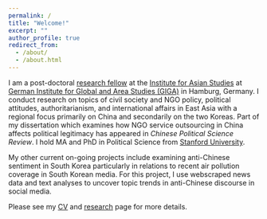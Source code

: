 ```yaml
---
permalink: /
title: "Welcome!"
excerpt: ""
author_profile: true
redirect_from:
  - /about/
  - /about.html
---
```

I am a post-doctoral [research fellow](https://www.giga-hamburg.de/en/the-giga/team/song-esther) at the [Institute for Asian Studies](https://www.giga-hamburg.de/en/institutes/giga-institute-for-asian-studies/) at [German Institute for Global and Area Studies (GIGA)](https://www.giga-hamburg.de/en/) in Hamburg, Germany. I conduct research on topics of civil society and NGO policy, political attitudes, authoritarianism, and international affairs in East Asia with a regional focus primarily on China and secondarily on the two Koreas. Part of my dissertation which examines how NGO service outsourcing in China affects political legitimacy has appeared in *Chinese Political Science Review*. I hold MA and PhD in Political Science from [Stanford University](https://stanford.edu).

My other current on-going projects include examining anti-Chinese sentiment in South Korea particularly in relations to recent air pollution coverage in South Korean media. For this project, I use webscraped news data and text analyses to uncover topic trends in anti-Chinese discourse in social media.

Please see my [CV](https://drive.google.com/file/d/18NiiMCoBmBMxDBr2_sDnOtkfhWOFqh9d/view?usp=sharing) and [research](https://ehsong.github.io/research/) page for more details.
